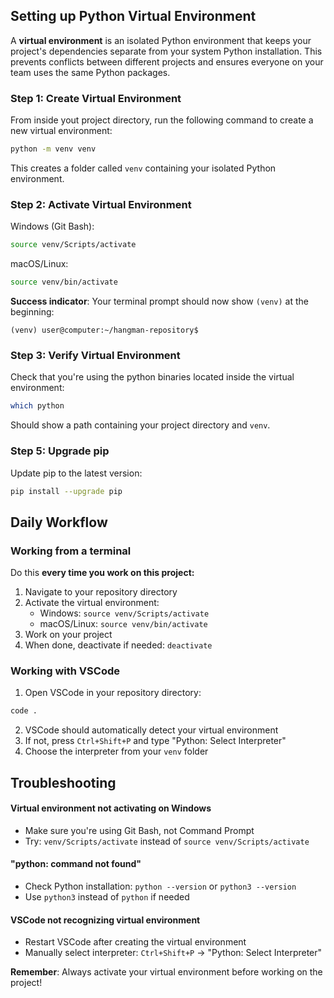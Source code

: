 ## Setting up Python Virtual Environment

A **virtual environment** is an isolated Python environment that keeps your project's dependencies separate from your system Python installation. This prevents conflicts between different projects and ensures everyone on your team uses the same Python packages.

### Step 1: Create Virtual Environment

From inside yout project directory, run the following command to create a new virtual environment:

```bash
python -m venv venv
```

This creates a folder called `venv` containing your isolated Python environment.

### Step 2: Activate Virtual Environment

Windows (Git Bash):
```bash
source venv/Scripts/activate
```

macOS/Linux:
```bash
source venv/bin/activate
```

**Success indicator**: Your terminal prompt should now show `(venv)` at the beginning:
```
(venv) user@computer:~/hangman-repository$
```

### Step 3: Verify Virtual Environment

Check that you're using the python binaries located inside the virtual environment:

```bash
which python
```

Should show a path containing your project directory and `venv`.

### Step 5: Upgrade pip

Update pip to the latest version:

```bash
pip install --upgrade pip
```


## Daily Workflow

### Working from a terminal

Do this **every time you work on this project:**

1. Navigate to your repository directory
2. Activate the virtual environment:
   - Windows: `source venv/Scripts/activate`
   - macOS/Linux: `source venv/bin/activate`
3. Work on your project
4. When done, deactivate if needed: `deactivate`

### Working with VSCode

1. Open VSCode in your repository directory:

```bash
code .
```

2. VSCode should automatically detect your virtual environment
3. If not, press `Ctrl+Shift+P` and type "Python: Select Interpreter"
4. Choose the interpreter from your `venv` folder

## Troubleshooting

#### Virtual environment not activating on Windows
- Make sure you're using Git Bash, not Command Prompt
- Try: `venv/Scripts/activate` instead of `source venv/Scripts/activate`

#### "python: command not found"
- Check Python installation: `python --version` or `python3 --version`
- Use `python3` instead of `python` if needed

#### VSCode not recognizing virtual environment
- Restart VSCode after creating the virtual environment
- Manually select interpreter: `Ctrl+Shift+P` → "Python: Select Interpreter"

**Remember**: Always activate your virtual environment before working on the project!